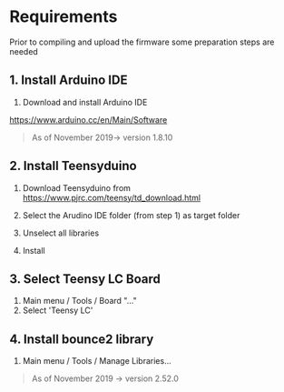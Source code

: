 # Requirements
Prior to compiling and upload the firmware some preparation steps are needed

## 1. Install Arduino IDE
1. Download and install Arduino IDE

https://www.arduino.cc/en/Main/Software

>    As of November 2019-> version 1.8.10

## 2. Install Teensyduino
1. Download Teensyduino from
https://www.pjrc.com/teensy/td_download.html

2. Select the Arudino IDE folder (from step 1) as target folder
3. Unselect all libraries
4. Install

## 3. Select Teensy LC Board
1. Main menu / Tools / Board "..."
2. Select 'Teensy LC'

## 4. Install bounce2 library
1. Main menu / Tools / Manage Libraries...
>    As of November 2019 -> version 2.52.0

